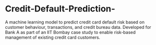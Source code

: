 # Credit-Default-Prediction-
A machine learning model to predict credit card default risk based on customer behaviour, transactions, and credit bureau data. Developed for Bank A as part of an IIT Bombay case study to enable risk-based management of existing credit card customers.

